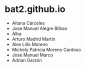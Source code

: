 # bat2.github.io
* Aitana Cárceles
* Jose Manuel Alegre Bilbao
* Alba
* Arturo Madrid Martin
* Alex Lillo Moreno
* Michely Patricia Moreno Cardoso
* Jose Manuel Marco 
* Adrian Garzón
